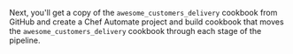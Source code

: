 Next, you'll get a copy of the `awesome_customers_delivery` cookbook from GitHub and create a Chef Automate project and build cookbook that moves the `awesome_customers_delivery` cookbook through each stage of the pipeline.
